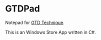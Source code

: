 GTDPad
======

Notepad for <a href="http://gettingthingsdone.com/">GTD Technique</a>.

This is an Windows Store App written in C#.
